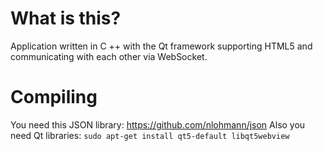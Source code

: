 What is this?
=============

Application written in C ++ with the Qt framework supporting HTML5 and communicating with each other via WebSocket.

Compiling
=========

You need this JSON library: https://github.com/nlohmann/json
Also you need Qt libraries:
```sudo apt-get install qt5-default libqt5webview```
